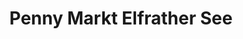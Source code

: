 ---
title: "Penny Markt Elfrather See"
url: /krefeld/penny-markt-elfrather-see/
shop: Supermarkt
---